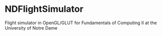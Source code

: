 NDFlightSimulator
=================

Flight simulator in OpenGL/GLUT for Fundamentals of Computing II at the University of Notre Dame